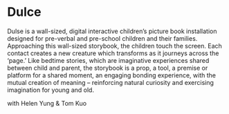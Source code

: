 Dulce
=====

Dulse is a wall-sized, digital interactive children’s picture book installation designed for pre-verbal and pre-school children and their families. Approaching this wall-sized storybook, the children touch the screen. Each contact creates a new creature which transforms as it journeys across the ‘page.’ Like bedtime stories, which are imaginative experiences shared between child and parent, the storybook is a prop, a tool, a premise or platform for a shared moment, an engaging bonding experience, with the mutual creation of meaning – reinforcing natural curiosity and exercising imagination for young and old.

with Helen Yung & Tom Kuo

